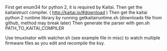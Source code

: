 First get enum34 for python 2, it is required by Kaitai.
Then get the kaitaistruct compiler. ( http://kaitai.io/#download )
Then get the kaitai python 2 runtime library by running getkaitairuntime.sh (downloads file from github, method may break later)
Then generate the parser with gen.sh PATH_TO_KAITAI_COMPILER

Use tmuxinator with watcher.sh (see example file in misc) to watch multiple firmware files as you edit and recompile the ksy.
